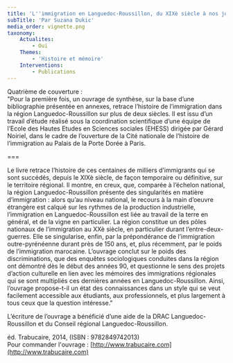 ```yaml
---
title: 'L''immigration en Languedoc-Roussillon, du XIXè siècle à nos jours Synthèse historique, enjeux contemporains'
subTitle: 'Par Suzana Dukic'
media_order: vignette.png
taxonomy:
    Actualites:
        - Oui
    Themes:
        - 'Histoire et mémoire'
    Interventions:
        - Publications
---
```


Quatrième de couverture :  
"Pour la première fois, un ouvrage de synthèse, sur la base d’une bibliographie présentée en annexes, retrace l’histoire de l’immigration dans la région Languedoc-Roussillon sur plus de deux siècles. Il est issu d’un travail d’étude réalisé sous la coordination scientifique d’une équipe de l’Ecole des Hautes Etudes en Sciences sociales (EHESS) dirigée par Gérard Noiriel, dans le cadre de l’ouverture de la Cité nationale de l’histoire de l’immigration au Palais de la Porte Dorée à Paris.

=== 

Le livre retrace l’histoire de ces centaines de milliers d’immigrants qui se sont succédés, depuis le XIXè siècle, de façon temporaire ou définitive, sur le territoire régional. Il montre, en creux, que, comparée à l’échelon national, la région Languedoc-Roussillon présente des singularités en matière d’immigration : alors qu’au niveau national, le recours à la main d’oeuvre étrangère est calqué sur les rythmes de la production industrielle, l’immigration en Languedoc-Roussillon est liée au travail de la terre en général, et de la vigne en particulier. La région constitue un des pôles nationaux de l’immigration au XXè siècle, en particulier durant l’entre-deux-guerres. Elle se singularise, enfin, par la prépondérance de l’immigration outre-pyrénéenne durant près de 150 ans, et, plus récemment, par le poids de l’immigration marocaine. L’ouvrage conclut sur le poids des discriminations, que des enquêtes sociologiques conduites dans la région ont démontré dès le début des années 90, et questionne le sens des projets d’action culturelle en lien avec les mémoires des immigrations régionales qui se sont multipliés ces dernières années en Languedoc-Roussillon. Ainsi, l’ouvrage propose-t-il un état des connaissances dans un style qui se veut facilement accessible aux étudiants, aux professionnels, et plus largement à tous ceux que la question intéresse."

L’écriture de l’ouvrage a bénéficié d’une aide de la DRAC Languedoc-Roussillon et du Conseil régional Languedoc-Roussillon.

éd. Trabucaire, 2014, (ISBN : 9782849742013)  
Pour commander l'ouvrage : [http://www.trabucaire.com](http://www.trabucaire.com)